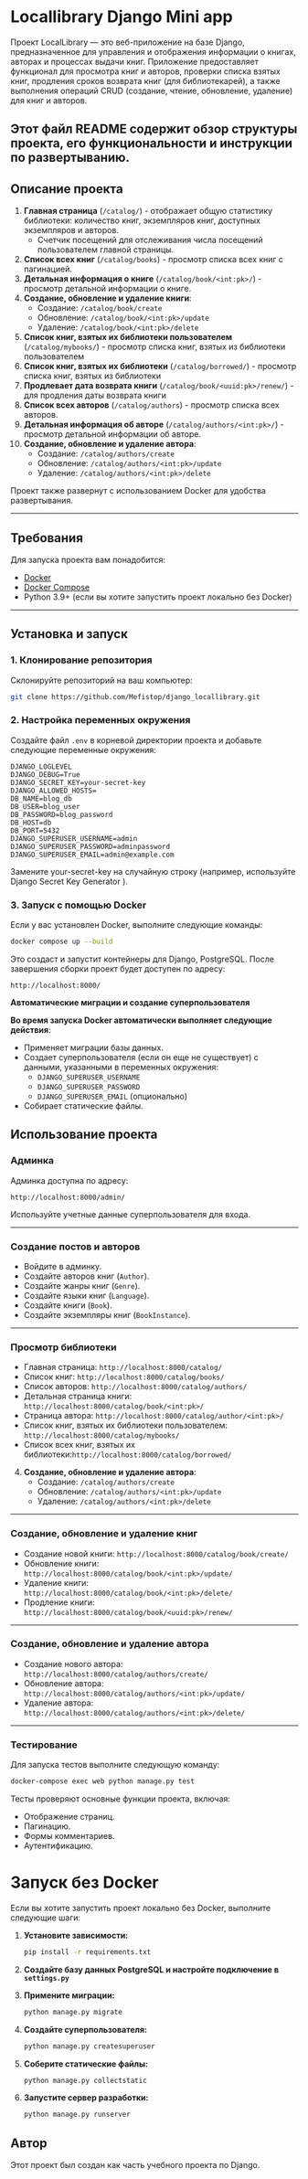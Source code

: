 # Locallibrary Django Mini app

Проект LocalLibrary — это веб-приложение на базе Django, предназначенное для управления и отображения информации о книгах, авторах и процессах выдачи книг. Приложение предоставляет функционал для просмотра книг и авторов, проверки списка взятых книг, продления сроков возврата книг (для библиотекарей), а также выполнения операций CRUD (создание, чтение, обновление, удаление) для книг и авторов.

Этот файл README содержит обзор структуры проекта, его функциональности и инструкции по развертыванию.
---

## Описание проекта

1. **Главная страница** (`/catalog/`) - отображает общую статистику библиотеки: количество книг, экземпляров книг, доступных экземпляров и авторов.
   - Счетчик посещений для отслеживания числа посещений пользователем главной страницы.
2. **Список всех книг** (`/catalog/books`) - просмотр списка всех книг с пагинацией.
3. **Детальная информация о книге** (`/catalog/book/<int:pk>/`) - просмотр детальной информации о книге.
4. **Создание, обновление и удаление книги**:
   - Создание: `/catalog/book/create`
   - Обновление: `/catalog/book/<int:pk>/update`
   - Удаление: `/catalog/book/<int:pk>/delete`
5. **Список книг, взятых их библиотеки пользователем** (`/catalog/mybooks/`) - просмотр списка книг, взятых из библиотеки пользователем
6. **Список книг, взятых их библиотеки** (`/catalog/borrowed/`) - просмотр списка книг, взятых из библиотеки
7. **Продлевает дата возврата книги** (`/catalog/book/<uuid:pk>/renew/`) - для продления даты возврата книги
8. **Список всех авторов** (`/catalog/authors`) - просмотр списка всех авторов.
3. **Детальная информация об авторе** (`/catalog/authors/<int:pk>/`) - просмотр детальной информации об авторе.
4. **Создание, обновление и удаление автора**:
   - Создание: `/catalog/authors/create`
   - Обновление: `/catalog/authors/<int:pk>/update`
   - Удаление: `/catalog/authors/<int:pk>/delete`

Проект также развернут с использованием Docker для удобства развертывания.

---

## Требования

Для запуска проекта вам понадобится:

- [Docker](https://www.docker.com/)
- [Docker Compose](https://docs.docker.com/compose/)
- Python 3.9+ (если вы хотите запустить проект локально без Docker)

---

## Установка и запуск

### 1. Клонирование репозитория

Склонируйте репозиторий на ваш компьютер:

```bash
git clone https://github.com/Mefistop/django_locallibrary.git
```

### 2. Настройка переменных окружения

Создайте файл `.env` в корневой директории проекта и добавьте следующие переменные окружения:

```env
DJANGO_LOGLEVEL
DJANGO_DEBUG=True
DJANGO_SECRET_KEY=your-secret-key
DJANGO_ALLOWED_HOSTS=
DB_NAME=blog_db
DB_USER=blog_user
DB_PASSWORD=blog_password
DB_HOST=db
DB_PORT=5432
DJANGO_SUPERUSER_USERNAME=admin
DJANGO_SUPERUSER_PASSWORD=adminpassword
DJANGO_SUPERUSER_EMAIL=admin@example.com
```
Замените your-secret-key на случайную строку (например, используйте Django Secret Key Generator ).

### 3. Запуск с помощью Docker

Если у вас установлен Docker, выполните следующие команды:

```bash
docker compose up --build
```

Это создаст и запустит контейнеры для Django, PostgreSQL. После завершения сборки проект будет доступен по адресу:
```env
http://localhost:8000/
```

**Автоматические миграции и создание суперпользователя**

**Во время запуска Docker автоматически выполняет следующие действия**:

- Применяет миграции базы данных.
- Создает суперпользователя (если он еще не существует) с данными, указанными в переменных окружения:
  - `DJANGO_SUPERUSER_USERNAME`
  - `DJANGO_SUPERUSER_PASSWORD`
  - `DJANGO_SUPERUSER_EMAIL` (опционально)
- Собирает статические файлы.



## Использование проекта

### Админка

Админка доступна по адресу:
```env
http://localhost:8000/admin/
```

Используйте учетные данные суперпользователя для входа.

---

### Создание постов и авторов

- Войдите в админку.
- Создайте авторов книг (`Author`).
- Создайте жанры книг (`Genre`).
- Создайте языки книг (`Language`).
- Создайте книги (`Book`).
- Создайте экземпляры книг (`BookInstance`).

---

### Просмотр библиотеки

- Главная страница: `http://localhost:8000/catalog/`
- Список книг: `http://localhost:8000/catalog/books/`
- Список авторов: `http://localhost:8000/catalog/authors/`
- Детальная страница книги: `http://localhost:8000/catalog/book/<int:pk>/`
- Страница автора: `http://localhost:8000/catalog/author/<int:pk>/`
- Список книг, взятых их библиотеки пользователем: `http://localhost:8000/catalog/mybooks/`
- Список всех книг, взятых их библиотеки:`http://localhost:8000/catalog/borrowed/`



4. **Создание, обновление и удаление автора**:
   - Создание: `/catalog/authors/create`
   - Обновление: `/catalog/authors/<int:pk>/update`
   - Удаление: `/catalog/authors/<int:pk>/delete`
---

### Создание, обновление и удаление книг

- Создание новой книги: `http://localhost:8000/catalog/book/create/`
- Обновление книги: `http://localhost:8000/catalog/book/<int:pk>/update/`
- Удаление книги: `http://localhost:8000/catalog/book/<int:pk>/delete/`
- Продление книги: `http://localhost:8000/catalog/book/<uuid:pk>/renew/`

---

### Создание, обновление и удаление автора

- Создание нового автора: `http://localhost:8000/catalog/authors/create/`
- Обновление автора: `http://localhost:8000/catalog/authors/<int:pk>/update/`
- Удаление автора: `http://localhost:8000/catalog/authors/<int:pk>/delete/`

---

### Тестирование

Для запуска тестов выполните следующую команду:

```bash
docker-compose exec web python manage.py test
```
Тесты проверяют основные функции проекта, включая:

- Отображение страниц.
- Пагинацию.
- Формы комментариев.
- Аутентификацию.

# Запуск без Docker

Если вы хотите запустить проект локально без Docker, выполните следующие шаги:

1. **Установите зависимости:**

   ```bash
   pip install -r requirements.txt
   ```
2. **Создайте базу данных PostgreSQL и настройте подключение в `settings.py`**
3. **Примените миграции:**
   ```bash
   python manage.py migrate
   ```
4. **Создайте суперпользователя:**
   ```bash
   python manage.py createsuperuser
   ```
5. **Соберите статические файлы:**
   ```bash
   python manage.py collectstatic
   ```
6. **Запустите сервер разработки:**
   ```bash
   python manage.py runserver
   ```

## Автор
Этот проект был создан как часть учебного проекта по Django.